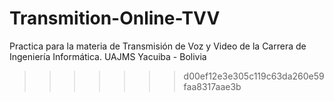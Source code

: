 
# Transmition-Online-TVV
Practica para la materia de Transmisión de Voz y Video de la Carrera de Ingeniería Informática. UAJMS Yacuiba - Bolivia
>>>>>>> d00ef12e3e305c119c63da260e59faa8317aae3b
